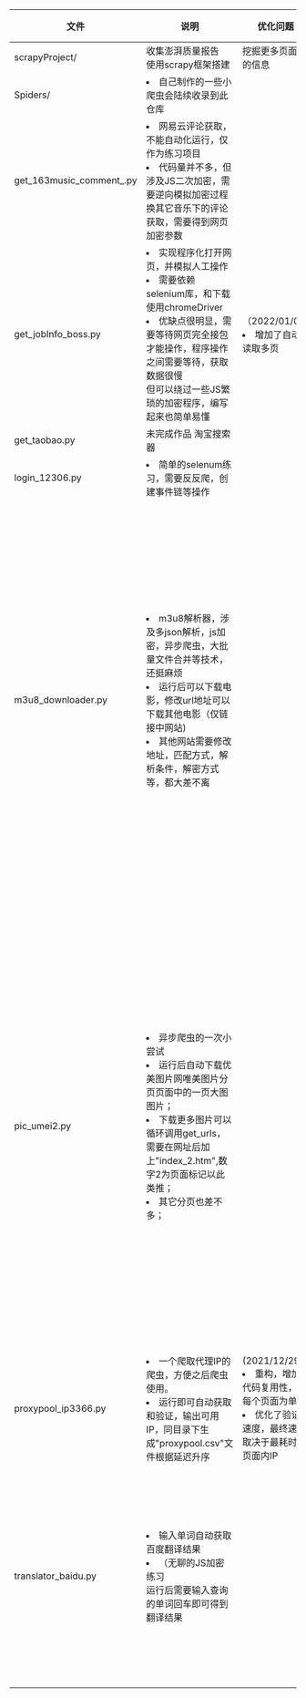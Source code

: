 | 文件 | 说明 | 优化问题 | 改进方向 |  
| ---- | ---- | ---- | ---- |
|scrapyProject/|收集澎湃质量报告<br>使用scrapy框架搭建|挖掘更多页面内的信息||
| Spiders/ | <li>自己制作的一些小爬虫会陆续收录到此仓库 | | |
| get_163music_comment_.py |<li>网易云评论获取，不能自动化运行，仅作为练习项目<br><li>代码量并不多，但涉及JS二次加密，需要逆向模拟加密过程<br>换其它音乐下的评论获取，需要得到网页加密参数 |
| get_jobInfo_boss.py | <li>实现程序化打开网页，并模拟人工操作<br><li>需要依赖selenium库，和下载使用chromeDriver<br><li>优缺点很明显，需要等待网页完全接包才能操作，程序操作之间需要等待，获取数据很慢<br>但可以绕过一些JS繁琐的加密程序，编写起来也简单易懂 |（2022/01/04)<br><li>增加了自动读取多页|<li>增加自定义职位搜索、城市选择|
|get_taobao.py|未完成作品 淘宝搜索器|||
|login_12306.py |<li>简单的selenum练习，需要反反爬，创建事件链等操作|
|m3u8_downloader.py|<li>m3u8解析器，涉及多json解析，js加密，异步爬虫，大批量文件合并等技术，还挺麻烦<br><li>运行后可以下载电影，修改url地址可以下载其他电影（仅链接中网站)<br><li>其他网站需要修改地址，匹配方式，解析条件，解密方式等，都大差不离| |<li>优化读写<br><li>加入进度条<br><li>加入多线程设计<br><li>异步删除不需要的ts文件<br><li>设置ip池和下载超时增加断点续传功能<br><li>优化合并速度|
|pic_umei2.py|<li>异步爬虫的一次小尝试<br><li>运行后自动下载优美图片网唯美图片分页页面中的一页大图图片；<br><li>下载更多图片可以循环调用get_urls，需要在网址后加上"index_2.htm",数字2为页面标记以此类推；<br><li>其它分页也差不多；| |<li>需要和多线程（多进程）比较速度，或多线程+异步看看能提速多少<br><li>使用了global关键字调用全局变量，而不是调取返回值的方式获取下载链接|
|proxypool_ip3366.py|<li>一个爬取代理IP的爬虫，方便之后爬虫使用。<br><li>运行即可自动获取和验证，输出可用IP，同目录下生成"proxypool.csv"文件根据延迟升序|(2021/12/29)<br><li>重构，增加代码复用性，以每个页面为单位<br><li>优化了验证速度，最终速度取决于最耗时的页面内IP|<li>调用更多接口和增加自定义接口|
|translator_baidu.py|<li>输入单词自动获取百度翻译结果<br><li>（无聊的JS加密练习<br>运行后需要输入查询的单词回车即可得到翻译结果||<li>增加其它翻译接口供选择<br><li>支持批量输入或文件读取<br><li>增加文本纠错|

